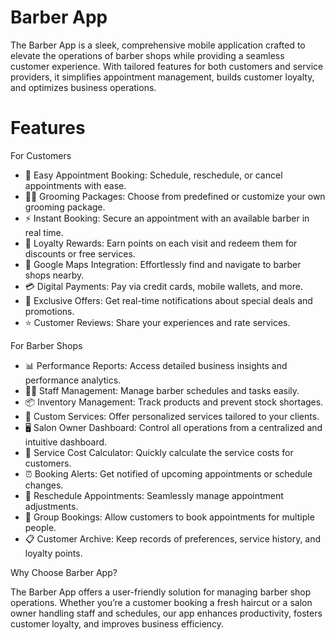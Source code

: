 # Barber App

The Barber App is a sleek, comprehensive mobile application crafted to elevate the operations of barber shops while providing a seamless customer experience. With tailored features for both customers and service providers, it simplifies appointment management, builds customer loyalty, and optimizes business operations.

# Features

For Customers

- 📅 Easy Appointment Booking: Schedule, reschedule, or cancel appointments with ease.
- 💇‍♂️ Grooming Packages: Choose from predefined or customize your own grooming package.
- ⚡ Instant Booking: Secure an appointment with an available barber in real time.
- 🎁 Loyalty Rewards: Earn points on each visit and redeem them for discounts or free services.
- 📍 Google Maps Integration: Effortlessly find and navigate to barber shops nearby.
- 💳 Digital Payments: Pay via credit cards, mobile wallets, and more.
- 🔔 Exclusive Offers: Get real-time notifications about special deals and promotions.
- ⭐ Customer Reviews: Share your experiences and rate services.

For Barber Shops

- 📊 Performance Reports: Access detailed business insights and performance analytics.
- 👨‍🔧 Staff Management: Manage barber schedules and tasks easily.
- 📦 Inventory Management: Track products and prevent stock shortages.
- 💼 Custom Services: Offer personalized services tailored to your clients.
- 🖥️ Salon Owner Dashboard: Control all operations from a centralized and intuitive dashboard.
- 🧮 Service Cost Calculator: Quickly calculate the service costs for customers.
- ⏰ Booking Alerts: Get notified of upcoming appointments or schedule changes.
- 🔄 Reschedule Appointments: Seamlessly manage appointment adjustments.
- 👥 Group Bookings: Allow customers to book appointments for multiple people.
- 📋 Customer Archive: Keep records of preferences, service history, and loyalty points.

Why Choose Barber App?

The Barber App offers a user-friendly solution for managing barber shop operations. Whether you’re a customer booking a fresh haircut or a salon owner handling staff and schedules, our app enhances productivity, fosters customer loyalty, and improves business efficiency.



